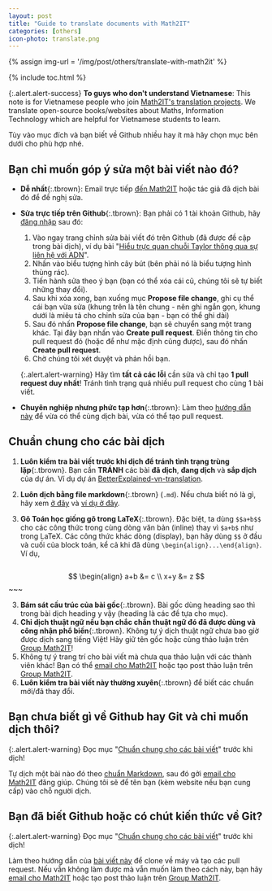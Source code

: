 ```yaml
---
layout: post
title: "Guide to translate documents with Math2IT"
categories: [others]
icon-photo: translate.png
---
```


{% assign img-url = '/img/post/others/translate-with-math2it' %}

{% include toc.html %}

{:.alert.alert-success}
**To guys who don't understand Vietnamese**: This note is for Vietnamese people who join [Math2IT's translation projects](https://github.com/math2it). We translate open-source books/websites about Maths, Information Technology which are helpful for Vietnamese students to learn.

Tùy vào mục đích và bạn biết về Github nhiều hay ít mà hãy chọn mục bên dưới cho phù hợp nhé.

## Bạn chỉ muốn góp ý sửa một bài viết nào đó?

- **Dễ nhất**{:.tbrown}: Email trực tiếp [đến Math2IT](mailto:math2itblog@gmail.com) hoặc tác giả đã dịch bài đó để đề nghị sửa.
- **Sửa trực tiếp trên Github**{:.tbrown}: Bạn phải có 1 tài khoản Github, hãy [đăng nhập](https://github.com/login) sau đó:
    1. Vào ngay trang chỉnh sửa bài viết đó trên Github (đã được đề cập trong bài dịch), ví dụ bài "[Hiểu trực quan chuỗi Taylor thông qua sự liên hệ với ADN](https://github.com/math2it/BetterExplained-vn-translation/blob/master/docs/phep-tinh-vi-tich-phan-calculus/chuoi-taylor-va-adn.md)".
    2. Nhấn vào biểu tượng hình cây bút (bên phải nó là biểu tượng hình thùng rác).
    3. Tiến hành sửa theo ý bạn (bạn có thể xóa cái cũ, chúng tôi sẽ tự biết những thay đổi).
    4. Sau khi xóa xong, bạn xuống mục **Propose file change**, ghi cụ thể cái bạn vừa sửa (khung trên là tên chung - nên ghi ngắn gọn, khung dưới là miêu tả cho chỉnh sửa của bạn - bạn có thể ghi dài)
    5. Sau đó nhấn **Propose file change**, bạn sẽ chuyển sang một trang khác. Tại đây bạn nhấn vào **Create pull request**. Điền thông tin cho pull request đó (hoặc để như mặc định cũng được), sau đó nhấn **Create pull request**.
    6. Chờ chúng tôi xét duyệt và phản hồi bạn.

    {:.alert.alert-warning}
    Hãy tìm **tất cả các lỗi** cần sửa và chỉ tạo **1 pull request duy nhất**! Tránh tình trạng quá nhiều pull request cho cùng 1 bài viết.

- **Chuyên nghiệp nhưng phức tạp hơn**{:.tbrown}: Làm theo [hướng dẫn này](https://codetot.net/contribute-github/) để vừa có thể cùng dịch bài, vừa có thể tạo pull request.

## Chuẩn chung cho các bài dịch

1. **Luôn kiểm tra bài viết trước khi dịch để tránh tình trạng trùng lặp**{:.tbrown}. Bạn cần **TRÁNH** các bài **đã dịch**, **đang dịch** và **sắp dịch** của dự án. Ví dụ dự án [BetterExplained-vn-translation](https://betterexplained.math2it.com/tat-ca-bai-viet).
2. **Luôn dịch bằng file markdown**{:.tbrown} (`.md`). Nếu chưa biết nó là gì, hãy xem [ở đây](https://en.wikipedia.org/wiki/Markdown#Example) và [ví dụ ở đây](https://markdown-it.github.io/).
2. **Gõ Toán học giống gõ trong LaTeX**{:.tbrown}. Đặc biệt, ta dùng `$$a+b$$` cho các công thức trong cùng dòng văn bản (inline) thay vì `$a+b$` như trong LaTeX. Các công thức khác dòng (display), bạn hãy dùng `$$` ở đầu và cuối của block toán, kể cả khi đã dùng `\begin{align}...\end{align}`. Ví dụ,

    ~~~ latex
$$
\begin{align}
a+b &= c \\
x+y &= z
$$
    ~~~

3. **Bám sát cấu trúc của bài gốc**{:.tbrown}. Bài gốc dùng heading sao thì trong bài dịch heading y vậy (heading là các đề tựa cho mục).
4. **Chỉ dịch thuật ngữ nếu bạn chắc chắn thuật ngữ đó đã được dùng và công nhận phổ biến**{:.tbrown}. Không tự ý dịch thuật ngữ chưa bao giờ được dịch sang tiếng Việt! Hãy giữ tên gốc hoặc cùng thảo luận trên [Group Math2IT](https://www.facebook.com/groups/math2it/)!
5. Không tự ý trang trí cho bài viết mà chưa qua thảo luận với các thành viên khác! Bạn có thể [email cho Math2IT](mailto:math2itblog@gmail.com) hoặc tạo post thảo luận trên [Group Math2IT](https://www.facebook.com/groups/math2it/). 
6. **Luôn kiểm tra bài viết này thường xuyên**{:.tbrown} để biết các chuẩn mới/đã thay đổi.

## Bạn chưa biết gì về Github hay Git và chỉ muốn dịch thôi?

{:.alert.alert-warning}
Đọc mục "[Chuẩn chung cho các bài viết](#chuẩn-chung-cho-các-bài-dịch)" trước khi dịch!

Tự dịch một bài nào đó theo [chuẩn Markdown](https://markdown-it.github.io/), sau đó gởi [email cho Math2IT](mailto:math2itblog@gmail.com) đăng giúp. Chúng tôi sẽ để tên bạn (kèm website nếu bạn cung cấp) vào chỗ người dịch. 


## Bạn đã biết Github hoặc có chút kiến thức về Git?

{:.alert.alert-warning}
Đọc mục "[Chuẩn chung cho các bài viết](#chuẩn-chung-cho-các-bài-dịch)" trước khi dịch!

Làm theo hướng dẫn của [bài viết này](https://codetot.net/contribute-github/) để clone về máy và tạo các pull request. Nếu vẫn không làm được mà vẫn muốn làm theo cách này, bạn hãy [email cho Math2IT](mailto:math2itblog@gmail.com) hoặc tạo post thảo luận trên [Group Math2IT](https://www.facebook.com/groups/math2it/).